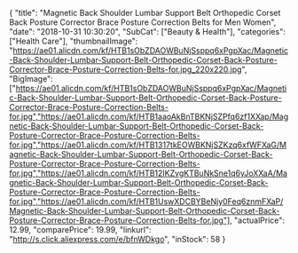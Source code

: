 {
	"title": "Magnetic Back Shoulder Lumbar Support Belt Orthopedic Corset Back Posture Corrector Brace Posture Correction Belts for Men Women",
	"date": "2018-10-31 10:30:20",
	"SubCat": ["Beauty & Health"],
	"categories": ["Health Care"],
	"thumbnailImage": "https://ae01.alicdn.com/kf/HTB1sObZDAOWBuNjSsppq6xPgpXac/Magnetic-Back-Shoulder-Lumbar-Support-Belt-Orthopedic-Corset-Back-Posture-Corrector-Brace-Posture-Correction-Belts-for.jpg_220x220.jpg",
	"BigImage": ["https://ae01.alicdn.com/kf/HTB1sObZDAOWBuNjSsppq6xPgpXac/Magnetic-Back-Shoulder-Lumbar-Support-Belt-Orthopedic-Corset-Back-Posture-Corrector-Brace-Posture-Correction-Belts-for.jpg","https://ae01.alicdn.com/kf/HTB1aaoAkBnTBKNjSZPfq6zf1XXap/Magnetic-Back-Shoulder-Lumbar-Support-Belt-Orthopedic-Corset-Back-Posture-Corrector-Brace-Posture-Correction-Belts-for.jpg","https://ae01.alicdn.com/kf/HTB1317tkEOWBKNjSZKzq6xfWFXaG/Magnetic-Back-Shoulder-Lumbar-Support-Belt-Orthopedic-Corset-Back-Posture-Corrector-Brace-Posture-Correction-Belts-for.jpg","https://ae01.alicdn.com/kf/HTB12IKZvgKTBuNkSne1q6yJoXXaA/Magnetic-Back-Shoulder-Lumbar-Support-Belt-Orthopedic-Corset-Back-Posture-Corrector-Brace-Posture-Correction-Belts-for.jpg","https://ae01.alicdn.com/kf/HTB1UswXDCBYBeNjy0Feq6znmFXaP/Magnetic-Back-Shoulder-Lumbar-Support-Belt-Orthopedic-Corset-Back-Posture-Corrector-Brace-Posture-Correction-Belts-for.jpg"],
	"actualPrice": 12.99,
	"comparePrice": 19.99,
	"linkurl": "http://s.click.aliexpress.com/e/bfnWDkgo",
	"inStock": 58
}

